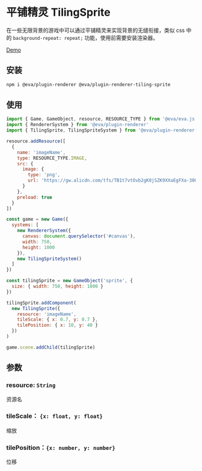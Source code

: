 # 平铺精灵 TilingSprite

在一些无限背景的游戏中可以通过平铺精灵来实现背景的无缝衔接，类似 css 中的 `background-repeat: repeat;` 功能，使用前需要安装渲染器。

[Demo](https://eva.js.org/playground/#/tilingSprite)

## 安装

```bash
npm i @eva/plugin-renderer @eva/plugin-renderer-tiling-sprite
```

## 使用

```js
import { Game, GameObject, resource, RESOURCE_TYPE } from '@eva/eva.js'
import { RendererSystem } from '@eva/plugin-renderer'
import { TilingSprite, TilingSpriteSystem } from '@eva/plugin-renderer-tiling-sprite'

resource.addResource([
  {
    name: 'imageName',
    type: RESOURCE_TYPE.IMAGE,
    src: {
      image: {
        type: 'png',
        url: 'https://gw.alicdn.com/tfs/TB1t7vtOvb2gK0jSZK9XXaEgFXa-300-431.png'
      }
    },
    preload: true
  }
])

const game = new Game({
  systems: [
    new RendererSystem({
      canvas: document.querySelector('#canvas'),
      width: 750,
      height: 1000
    }),
    new TilingSpriteSystem()
  ]
})

const tilingSprite = new GameObject('sprite', {
  size: { width: 750, height: 1000 }
})

tilingSprite.addComponent(
  new TilingSprite({
    resource: 'imageName',
    tileScale: { x: 0.7, y: 0.7 },
    tilePosition: { x: 10, y: 40 }
  })
)

game.scene.addChild(tilingSprite)
```

## 参数

### resource: `String`

资源名

### tileScale： `{x: float, y: float}` 

缩放

### tilePosition：`{x: number, y: number}`

位移

<br/>
<br/>
<br/>
<br/>
<br/>
